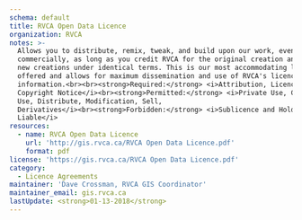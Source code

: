 ```yaml
---
schema: default
title: RVCA Open Data Licence
organization: RVCA
notes: >-
  Allows you to distribute, remix, tweak, and build upon our work, even
  commercially, as long as you credit RVCA for the original creation and licence
  new creations under identical terms. This is our most accommodating licence
  offered and allows for maximum dissemination and use of RVCA's licenced
  information.<br><br><strong>Required:</strong> <i>Attribution, Licence and
  Copyright Notice</i><br><strong>Permitted:</strong> <i>Private Use, Commercial
  Use, Distribute, Modification, Sell,
  Derivatives</i><br><strong>Forbidden:</strong> <i>Sublicence and Hold
  Liable</i>
resources:
  - name: RVCA Open Data Licence
    url: 'http://gis.rvca.ca/RVCA Open Data Licence.pdf'
    format: pdf
license: 'https://gis.rvca.ca/RVCA Open Data Licence.pdf'
category:
  - Licence Agreements
maintainer: 'Dave Crossman, RVCA GIS Coordinator'
maintainer_email: gis.rvca.ca
lastUpdate: <strong>01-13-2018</strong>
---
```

